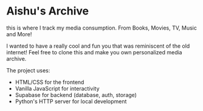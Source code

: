 # Aishu's Archive

this is where I track my media consumption. From Books, Movies, TV, Music and More! 

I wanted to have a really cool and fun you that was reminiscent of the old internet! Feel free to clone this and make you own personalized media archive. 


The project uses:
- HTML/CSS for the frontend
- Vanilla JavaScript for interactivity
- Supabase for backend (database, auth, storage)
- Python's HTTP server for local development 
